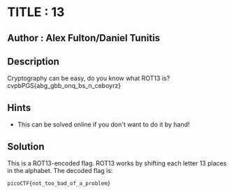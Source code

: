 # TITLE : 13
## Author : Alex Fulton/Daniel Tunitis
## Description
Cryptography can be easy, do you know what ROT13 is? cvpbPGS{abg_gbb_onq_bs_n_ceboyrz}
## Hints
- This can be solved online if you don't want to do it by hand!
## Solution
This is a ROT13-encoded flag. ROT13 works by shifting each letter 13 places in the alphabet. The decoded flag is:
```
picoCTF{not_too_bad_of_a_problem}
```
